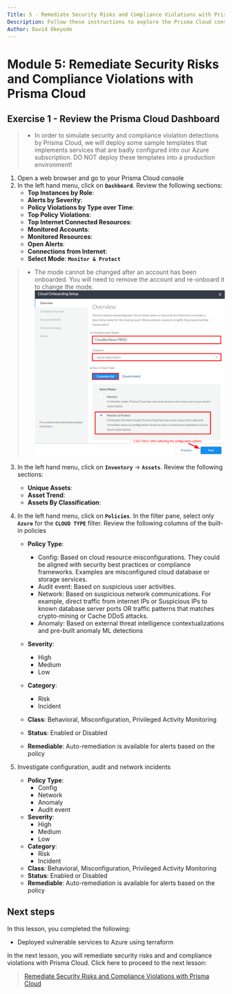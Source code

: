 ```yaml
---
Title: 5 - Remediate Security Risks and Compliance Violations with Prisma Cloud
Description: Follow these instructions to explore the Prisma Cloud console, remediate security risks and compliance violations using Prisma Cloud
Author: David Okeyode
---
```

# Module 5: Remediate Security Risks and Compliance Violations with Prisma Cloud

## Exercise 1 - Review the Prisma Cloud Dashboard
>* In order to simulate security and compliance violation detections by Prisma Cloud, we will deploy some sample templates that implements services that are badly configured into our Azure subscription. DO NOT deploy these templates into a production environment!

1. Open a web browser and go to your Prisma Cloud console 
2. In the left hand menu, click on **`Dashboard`**. Review the following sections: 
   * **Top Instances by Role**:  
   * **Alerts by Severity**: 
   * **Policy Violations by Type over Time**: 
   * **Top Policy Violations**: 
   * **Top Internet Connected Resources**:  
   * **Monitored Accounts**: 
   * **Monitored Resources**: 
   * **Open Alerts**:
   * **Connections from Internet**:
   * **Select Mode**: **`Monitor & Protect`**
>* The mode cannot be changed after an account has been onboarded. You will need to remove the account and re-onboard it to change the mode.
![prisma-monitor-protect](../images/1-prisma-monitor-protect.png)

3. In the left hand menu, click on **`Inventory`** → **`Assets`**. Review the following sections: 
   * **Unique Assets**:  
   * **Asset Trend**: 
   * **Assets By Classification**: 

4. In the left hand menu, click on **`Policies`**. In the filter pane, select only **`Azure`** for the **`CLOUD TYPE`** filter. Review the following columns of the built-in policies
   * **Policy Type**:
      * Config: Based on cloud resource misconfigurations. They could be aligned with security best practices or compliance frameworks. Examples are misconfigured cloud database or storage services.
      * Audit event: Based on suspicious user activities. 
      * Network: Based on suspicious network communications. For example, direct traffic from internet IPs or Suspicious IPs to known database server ports OR traffic patterns that matches crypto-mining or Cache DDoS attacks.
      * Anomaly: Based on external threat intelligence contextualizations and pre-built anomaly ML detections

   * **Severity**:
      * High
      * Medium
      * Low
   * **Category**:
      * Risk
      * Incident
   * **Class**: Behavioral, Misconfiguration, Privileged Activity Monitoring
   * **Status**: Enabled or Disabled
   * **Remediable**: Auto-remediation is available for alerts based on the policy

5. Investigate configuration, audit and network incidents
   * **Policy Type**:
      * Config
      * Network
      * Anomaly
      * Audit event 
   * **Severity**:
      * High
      * Medium
      * Low
   * **Category**:
      * Risk
      * Incident
   * **Class**: Behavioral, Misconfiguration, Privileged Activity Monitoring
   * **Status**: Enabled or Disabled
   * **Remediable**: Auto-remediation is available for alerts based on the policy

## Next steps

In this lesson, you completed the following:
* Deployed vulnerable services to Azure using terraform

In the next lesson, you will remediate security risks and and compliance violations with Prisma Cloud. Click here to proceed to the next lesson:
> [Remediate Security Risks and Compliance Violations with Prisma Cloud](5-respond-and-remediate.md)
